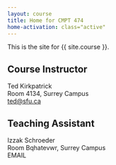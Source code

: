 ```yaml
---
layout: course
title: Home for CMPT 474
home-activation: class="active"
---
```


This is the site for {{ site.course }}.

## Course Instructor

Ted Kirkpatrick<br/>
Room 4134, Surrey Campus<br/>
ted@sfu.ca

## Teaching Assistant

Izzak Schroeder<br/>
Room Bqhatevwr, Surrey Campus<br/>
EMAIL
